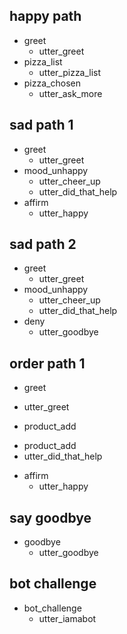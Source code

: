 ## happy path
* greet
  - utter_greet
* pizza_list
  - utter_pizza_list
* pizza_chosen
  - utter_ask_more

## sad path 1
* greet
  - utter_greet
* mood_unhappy
  - utter_cheer_up
  - utter_did_that_help
* affirm
  - utter_happy

## sad path 2
* greet
  - utter_greet
* mood_unhappy
  - utter_cheer_up
  - utter_did_that_help
* deny
  - utter_goodbye

## order path 1
* greet
 - utter_greet
* product_add
 - product_add
 - utter_did_that_help
* affirm
  - utter_happy

## say goodbye
* goodbye
  - utter_goodbye

## bot challenge
* bot_challenge
  - utter_iamabot